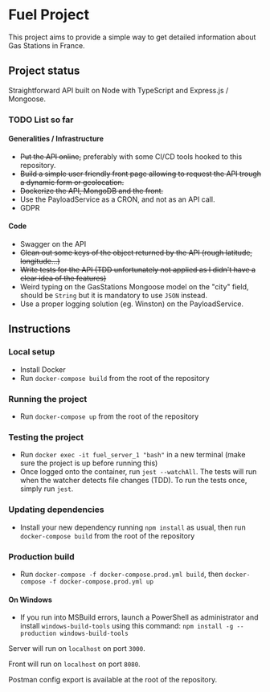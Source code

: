 # Fuel Project

This project aims to provide a simple way to get detailed information about Gas Stations in France.

## Project status

Straightforward API built on Node with TypeScript and Express.js / Mongoose.

### TODO List so far

#### Generalities / Infrastructure

- ~~Put the API online,~~ preferably with some CI/CD tools hooked to this repository.
- ~~Build a simple user friendly front page allowing to request the API trough a dynamic form or geolocation.~~
- ~~Dockerize the API, MongoDB and the front.~~
- Use the PayloadService as a CRON, and not as an API call.
- GDPR

#### Code

- Swagger on the API
- ~~Clean out some keys of the object returned by the API (rough latitude, longitude...)~~
- ~~Write tests for the API (TDD unfortunately not applied as I didn't have a clear idea of the features)~~
- Weird typing on the GasStations Mongoose model on the "city" field, should be `String` but it is mandatory to use `JSON` instead.
- Use a proper logging solution (eg. Winston) on the PayloadService.

## Instructions

### Local setup

- Install Docker
- Run `docker-compose build` from the root of the repository

### Running the project

- Run `docker-compose up` from the root of the repository

### Testing the project

- Run `docker exec -it fuel_server_1 "bash"` in a new terminal (make sure the project is up before running this)
- Once logged onto the container, run `jest --watchAll`. The tests will run when the watcher detects file changes (TDD). To run the tests once, simply run `jest`.

### Updating dependencies

- Install your new dependency running `npm install` as usual, then run `docker-compose build` from the root of the repository

### Production build

- Run `docker-compose -f docker-compose.prod.yml build`, then `docker-compose -f docker-compose.prod.yml up`

#### On Windows

- If you run into MSBuild errors, launch a PowerShell as administrator and install `windows-build-tools` using this command: `npm install -g --production windows-build-tools`

Server will run on `localhost` on port `3000`.

Front will run on `localhost` on port `8080`.

Postman config export is available at the root of the repository.
